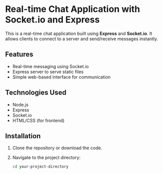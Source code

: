 # Real-time Chat Application with Socket.io and Express

This is a real-time chat application built using **Express** and **Socket.io**. It allows clients to connect to a server and send/receive messages instantly.

## Features

- Real-time messaging using Socket.io
- Express server to serve static files
- Simple web-based interface for communication

## Technologies Used

- Node.js
- Express
- Socket.io
- HTML/CSS (for frontend)

## Installation

1. Clone the repository or download the code.

2. Navigate to the project directory:

   ```bash
   cd your-project-directory
